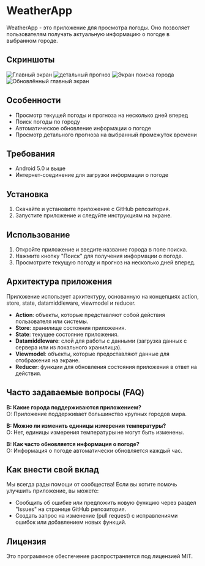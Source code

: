 # WeatherApp

WeatherApp - это приложение для просмотра погоды. Оно позволяет пользователям получать актуальную информацию о погоде в выбранном городе.

## Скриншоты

![Главный экран](screenshots/Current_forecast_screenshot.png)
![детальный прогноз](screenshots/Detail_forecast_screenshot.png)
![Экран поиска города](screenshots/Fetch_city_screenshot.png)
![Обновлённый главный экран](screenshots/Updated_current_forecast_screenshot.png)

## Особенности

- Просмотр текущей погоды и прогноза на несколько дней вперед
- Поиск погоды по городу
- Автоматическое обновление информации о погоде
- Просмотр детального прогноза на выбранный промежуток времени

## Требования

- Android 5.0 и выше
- Интернет-соединение для загрузки информации о погоде

## Установка

1. Скачайте и установите приложение с GitHub репозитория.
2. Запустите приложение и следуйте инструкциям на экране.

## Использование

1. Откройте приложение и введите название города в поле поиска.
2. Нажмите кнопку "Поиск" для получения информации о погоде.
3. Просмотрите текущую погоду и прогноз на несколько дней вперед.

## Архитектура приложения

Приложение использует архитектуру, основанную на концепциях action, store, state, datamiddleware, viewmodel и reducer.

- **Action**: объекты, которые представляют собой действия пользователя или системы.
- **Store**: хранилище состояния приложения.
- **State**: текущее состояние приложения.
- **Datamiddleware**: слой для работы с данными (загрузка данных с сервера или из локального хранилища).
- **Viewmodel**: объекты, которые предоставляют данные для отображения на экране.
- **Reducer**: функции для обновления состояния приложения в ответ на действия.

## Часто задаваемые вопросы (FAQ)

**В: Какие города поддерживаются приложением?**</br>
О: Приложение поддерживает большинство крупных городов мира.

**В: Можно ли изменить единицы измерения температуры?**</br>
О: Нет, единицы измерения температуры не могут быть изменены.

**В: Как часто обновляется информация о погоде?**</br>
О: Информация о погоде автоматически обновляется каждый час.

## Как внести свой вклад

Мы всегда рады помощи от сообщества! Если вы хотите помочь улучшить приложение, вы можете:

- Сообщить об ошибке или предложить новую функцию через раздел "Issues" на странице GitHub репозитория.
- Создать запрос на изменение (pull request) с исправлениями ошибок или добавлением новых функций.

## Лицензия

Это программное обеспечение распространяется под лицензией MIT.
